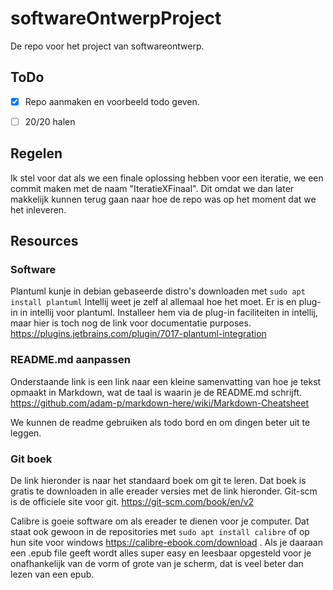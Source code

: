 # softwareOntwerpProject
De repo voor het project van softwareontwerp.



## ToDo

- [x] Repo aanmaken en voorbeeld todo geven.
- [ ] 20/20 halen


## Regelen

Ik stel voor dat als we een finale oplossing hebben voor een iteratie,
we een commit maken met de naam "IteratieXFinaal".
Dit omdat we dan later makkelijk kunnen terug gaan naar hoe de repo was op het moment dat we het inleveren.

## Resources

### Software

Plantuml kunje in debian gebaseerde distro's downloaden met
`sudo apt install plantuml`
Intellij weet je zelf al allemaal hoe het moet.
Er is en plug-in in intellij voor plantuml.
Installeer hem via de plug-in faciliteiten in intellij, maar hier is toch nog de link voor documentatie purposes.
https://plugins.jetbrains.com/plugin/7017-plantuml-integration

### README.md aanpassen

Onderstaande link is een link naar een kleine samenvatting van hoe je tekst opmaakt in Markdown, wat de taal is waarin je de README.md schrijft.
https://github.com/adam-p/markdown-here/wiki/Markdown-Cheatsheet

We kunnen de readme gebruiken als todo bord en om dingen beter  uit te leggen.


### Git boek

De link hieronder is naar het standaard boek om git te leren.
Dat boek is gratis te downloaden in alle ereader versies met de link hieronder.
Git-scm is de officiele site voor git.
https://git-scm.com/book/en/v2

Calibre is goeie software om als ereader te dienen voor je computer.
Dat staat ook gewoon in de repositories met `sudo apt install calibre` of op hun site voor windows https://calibre-ebook.com/download .
Als je daaraan een .epub file geeft wordt alles super easy en leesbaar opgesteld voor je onafhankelijk van de vorm of grote van je scherm, dat is veel beter dan lezen van een epub. 
